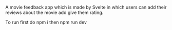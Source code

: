 A movie feedback app which is made by Svelte in which users can add their reviews about the movie add give them rating.

To run first do npm i
then npm run dev

